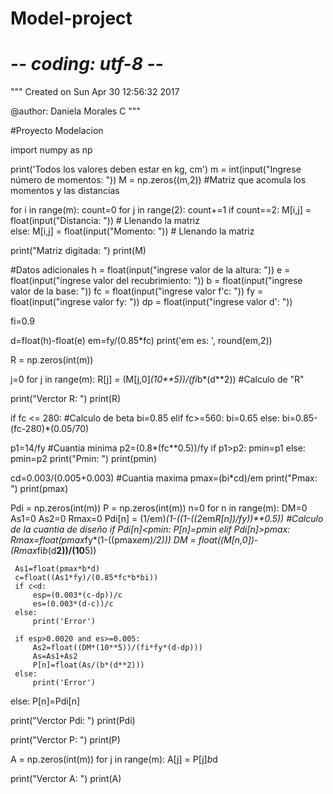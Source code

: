 # Model-project
# -*- coding: utf-8 -*-
"""
Created on Sun Apr 30 12:56:32 2017

@author: Daniela Morales C
"""

#Proyecto Modelacion


import numpy as np

print('Todos los valores deben estar en kg, cm')
m = int(input("Ingrese número de momentos: "))
M = np.zeros((m,2)) #Matriz que acomula los momentos y las distancias

for i in range(m):
    count=0
    for j in range(2):
        count+=1
        if count==2:
          M[i,j] = float(input("Distancia: ")) # Llenando la matriz  
        else:
            M[i,j] = float(input("Momento: ")) # Llenando la matriz
 
print("Matriz digitada: ")
print(M)

#Datos adicionales
h = float(input("ingrese valor de la altura: "))
e = float(input("ingrese valor del recubrimiento: "))
b = float(input("ingrese valor de la base: "))
fc = float(input("ingrese valor f'c: "))
fy = float(input("ingrese valor fy: "))
dp = float(input("ingrese valor d\': "))

fi=0.9

d=float(h)-float(e)
em=fy/(0.85*fc)
print('em es: ', round(em,2))

R = np.zeros(int(m))

j=0
for j in range(m): 
   R[j] = (M[j,0]*(10**5))/(fi*b*(d**2)) #Calculo de "R"

print("Verctor R: ")
print(R)   

if fc <= 280: #Calculo de beta
 bi=0.85
elif fc>=560:
 bi=0.65
else:
    bi=0.85-(fc-280)*(0.05/70)

p1=14/fy   #Cuantia minima
p2=(0.8*(fc**0.5))/fy
if p1>p2:
    pmin=p1
else:
    pmin=p2
print("Pmin: ") 
print(pmin)

cd=0.003/(0.005+0.003) #Cuantia maxima
pmax=(bi*cd)/em
print("Pmax: ") 
print(pmax)

  
Pdi = np.zeros(int(m))
P = np.zeros(int(m))
n=0
for n in range(m):
   DM=0
   As1=0
   As2=0
   Rmax=0
   Pdi[n] = (1/em)*(1-((1-((2*em*R[n])/fy))**0.5)) #Calculo de la cuantia de diseño
   if Pdi[n]<pmin:
    P[n]=pmin
   elif Pdi[n]>pmax:
     Rmax=float(pmax*fy*(1-((pmax*em)/2)))
     DM = float((M[n,0])-(Rmax*fi*b*(d**2))/(10**5))
   
     As1=float(pmax*b*d)
     c=float((As1*fy)/(0.85*fc*b*bi))
     if c<d:
         esp=(0.003*(c-dp))/c
         es=(0.003*(d-c))/c
     else:
         print('Error')
         
     if esp>0.0020 and es>=0.005:
         As2=float((DM*(10**5))/(fi*fy*(d-dp)))
         As=As1+As2
         P[n]=float(As/(b*(d**2)))
     else:
         print('Error')
   else:
         P[n]=Pdi[n]


print("Verctor Pdi: ")
print(Pdi) 

print("Verctor P: ")
print(P) 

A = np.zeros(int(m))
for j in range(m):
    A[j] = P[j]*b*d
     
print("Verctor A: ")
print(A) 

